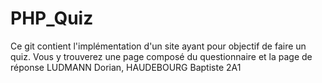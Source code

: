 # PHP_Quiz
Ce git contient l'implémentation d'un site ayant pour objectif de faire un quiz. Vous y trouverez une page composé du questionnaire et la page de réponse
LUDMANN Dorian, HAUDEBOURG Baptiste
2A1
